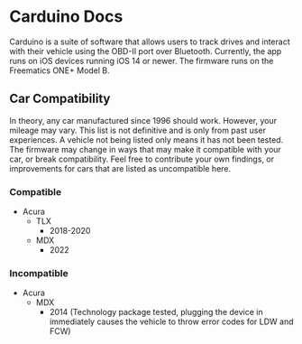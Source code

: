 # Carduino Docs

Carduino is a suite of software that allows users to track drives and interact with their vehicle using the OBD-II port over Bluetooth. Currently, the app runs on iOS devices running iOS 14 or newer. The firmware runs on the Freematics ONE+ Model B.

## Car Compatibility
In theory, any car manufactured since 1996 should work. However, your mileage may vary. This list is not definitive and is only from past user experiences. A vehicle not being listed only means it has not been tested. The firmware may change in ways that may make it compatible with your car, or break compatibility. Feel free to contribute your own findings, or improvements for cars that are listed as uncompatible here.

### Compatible
- Acura
  - TLX
    - 2018-2020
  - MDX
    - 2022
### Incompatible
- Acura
  - MDX
    - 2014 (Technology package tested, plugging the device in immediately causes the vehicle to throw error codes for LDW and FCW)
